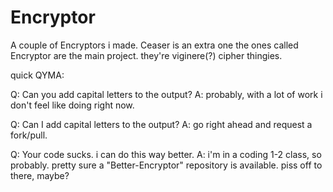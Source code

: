 # Encryptor
A couple of Encryptors i made.
Ceaser is an extra one
the ones called Encryptor are the main project. they're viginere(?) cipher thingies.

quick QYMA:

Q: Can you add capital letters to the output?
A: probably, with a lot of work i don't feel like doing right now.

Q: Can I add capital letters to the output?
A: go right ahead and request a fork/pull.

Q: Your code sucks. i can do this way better.
A: i'm in a coding 1-2 class, so probably. pretty sure a "Better-Encryptor" repository is available. piss off to there, maybe?
